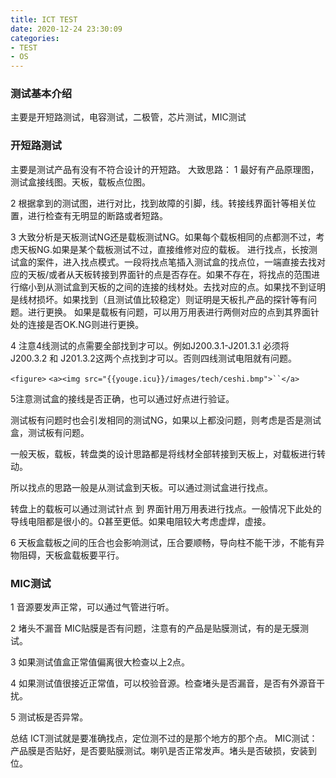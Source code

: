 ```yaml
---
title: ICT TEST
date: 2020-12-24 23:30:09
categories:
- TEST
- OS
---
```


### 测试基本介绍

主要是开短路测试，电容测试，二极管，芯片测试，MIC测试

### 开短路测试

主要是测试产品有没有不符合设计的开短路。
大致思路：
1 最好有产品原理图，测试盒接线图。天板，载板点位图。

2 根据拿到的测试图，进行对比，找到故障的引脚，线。转接线界面针等相关位置，进行检查有无明显的断路或者短路。

3 大致分析是天板测试NG还是载板测试NG。如果每个载板相同的点都测不过，考虑天板NG.如果是某个载板测试不过，直接维修对应的载板。
进行找点，长按测试盒的案件，进入找点模式。一段将找点笔插入测试盒的找点位，一端直接去找对应的天板/或者从天板转接到界面针的点是否存在。如果不存在，将找点的范围进行缩小到从测试盒到天板的之间的连接的线材处。去找对应的点。如果找不到证明是线材损坏。如果找到（且测试值比较稳定）则证明是天板扎产品的探针等有问题。进行更换。
如果是载板有问题，可以用万用表进行两侧对应的点到其界面针处的连接是否OK.NG则进行更换。

4 注意4线测试的点需要全部找到才可以。例如J200.3.1-J201.3.1  必须将J200.3.2 和  J201.3.2这两个点找到才可以。否则四线测试电阻就有问题。

`<figure>`
`<a><img src="{{youge.icu}}/images/tech/ceshi.bmp">``</a>`

5注意测试盒的接线是否正确，也可以通过好点进行验证。

测试板有问题时也会引发相同的测试NG，如果以上都没问题，则考虑是否是测试盒，测试板有问题。

一般天板，载板，转盘类的设计思路都是将线材全部转接到天板上，对载板进行转动。

所以找点的思路一般是从测试盒到天板。可以通过测试盒进行找点。

转盘上的载板可以通过测试针点 到  界面针用万用表进行找点。一般情况下此处的导线电阻都是很小的。Ω甚至更低。如果电阻较大考虑虚焊，虚接。

6 天板盒载板之间的压合也会影响测试，压合要顺畅，导向柱不能干涉，不能有异物阻碍，天板盒载板要平行。

### MIC测试

1 音源要发声正常，可以通过气管进行听。

2 堵头不漏音
MIC贴膜是否有问题，注意有的产品是贴膜测试，有的是无膜测试。

3 如果测试值盒正常值偏离很大检查以上2点。

4 如果测试值很接近正常值，可以校验音源。检查堵头是否漏音，是否有外源音干扰。

5 测试板是否异常。

总结
ICT测试就是要准确找点，定位测不过的是那个地方的那个点。
MIC测试：产品膜是否贴好，是否要贴膜测试。喇叭是否正常发声。堵头是否破损，安装到位。
